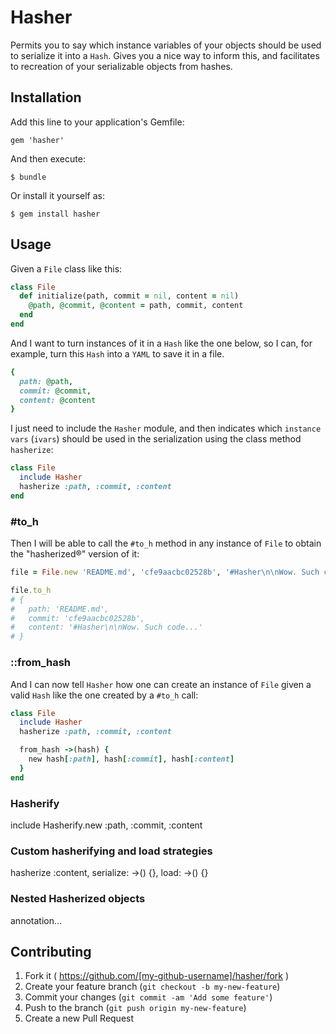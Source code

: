 # Hasher

Permits you to say which instance variables of your objects should be used to
serialize it into a `Hash`. Gives you a nice way to inform this, and facilitates
to recreation of your serializable objects from hashes.

## Installation

Add this line to your application's Gemfile:

    gem 'hasher'

And then execute:

    $ bundle

Or install it yourself as:

    $ gem install hasher

## Usage

Given a `File` class like this:

```ruby
class File
  def initialize(path, commit = nil, content = nil)
    @path, @commit, @content = path, commit, content
  end
end
```

And I want to turn instances of it in a `Hash` like the one below, so I can, for
example, turn this `Hash` into a `YAML` to save it in a file.

```ruby
{
  path: @path,
  commit: @commit,
  content: @content
}
```

I just need to include the `Hasher` module, and then indicates which
`instance vars` (`ivars`) should be used in the serialization using the class
method `hasherize`:

```ruby
class File
  include Hasher
  hasherize :path, :commit, :content
end
```

### #to_h

Then I will be able to call the `#to_h` method in any instance of `File` to
obtain the "hasherized®" version of it:

```ruby
file = File.new 'README.md', 'cfe9aacbc02528b', '#Hasher\n\nWow. Such code...'

file.to_h
# {
#   path: 'README.md',
#   commit: 'cfe9aacbc02528b',
#   content: '#Hasher\n\nWow. Such code...'
# }
```

### ::from_hash

And I can now tell `Hasher` how one can create an instance of `File` given a
valid `Hash` like the one created by a `#to_h` call:

```ruby
class File
  include Hasher
  hasherize :path, :commit, :content

  from_hash ->(hash) {
    new hash[:path], hash[:commit], hash[:content]
  }
end
```

### Hasherify
include Hasherify.new :path, :commit, :content

### Custom hasherifying and load strategies
hasherize :content,
  serialize: ->() {},
  load: ->() {}

### Nested Hasherized objects
annotation...

## Contributing

1. Fork it ( https://github.com/[my-github-username]/hasher/fork )
2. Create your feature branch (`git checkout -b my-new-feature`)
3. Commit your changes (`git commit -am 'Add some feature'`)
4. Push to the branch (`git push origin my-new-feature`)
5. Create a new Pull Request
